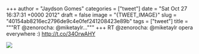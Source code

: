 
+++
author = "Jaydson Gomes"
categories = ["tweet"]
date = "Sat Oct 27 16:37:31 +0000 2012"
draft = false
image = "{TWEET_IMAGE}"
slug = "40154ab8216ec2796de9c4e0fef241208423e89b"
tags = ["tweet"]
title = """RT @zenorocha: @miketaylr..."""
+++
RT @zenorocha: @miketaylr opera everywhere :) http://t.co/34OrwAHY

![](/images/tweet-media/262231562899304450-A6OW8FsCAAAxdkQ.jpg)